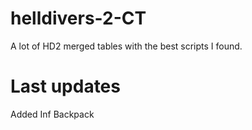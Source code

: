 # helldivers-2-CT
A lot of HD2 merged tables with the best scripts I found.

# Last updates
Added Inf Backpack
